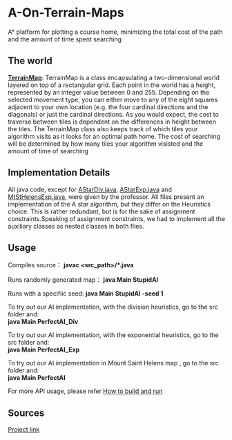# A-On-Terrain-Maps
A* platform for plotting a course home, minimizing the total cost of the path and the amount of time spent searching

## The world 
[**TerrainMap**](https://github.com/waiyulam/A-On-Terrain-Maps/blob/master/TerrainMap.java):
TerrainMap is a class encapsulating a two-dimensional world layered on top of a rectangular grid. Each point in the world has a height, represented by an integer value between 0 and 255. Depending on the selected movement type, you can either move to any of the eight squares adjacent to your own location (e.g. the four cardinal directions and the diagonals) or just the cardinal directions. As you would expect, the cost to traverse between tiles is dependent on the differences in height between the tiles.
The TerrainMap class also keeps track of which tiles your algorithm visits as it looks for an optimal path home. The cost of searching will be determined by how many tiles your algorithm visisted and the amount of time of searching 

## Implementation Details 
All java code, except for [AStarDiv.java](https://github.com/waiyulam/A-On-Terrain-Maps/blob/master/AStarDiv.java), [AStarExp.java](https://github.com/waiyulam/A-On-Terrain-Maps/blob/master/AStarExp.java) and [MtStHelensExp.java](https://github.com/waiyulam/A-On-Terrain-Maps/blob/master/MtStHelensExp.java), were given by the professor. All files present an implementation of the A star algorithm, but they differ on the Heuristics choice. This is rather redundant, but is for the sake of assignment constraints.Speaking of assignment constraints, we had to implement all the auxiliary classes as nested classes in both files.

## Usage 
Compiles source： **javac  <src_path>/*.java**

Runs randomly generated map： **java Main StupidAI**

Runs with a specifiic seed: **java Main StupidAI -seed 1** 

To try out our AI implementation, with the division heuristics, go to the src folder and:  
**java Main PerfectAI_Div**

To try out our AI implementation, with the exponential heuristics, go to the src folder and:  
**java Main PerfectAI_Exp**

To try out our AI implementation in Mount Saint Helens map , go to the src folder and:   
**java Main PerfectAI**

For more API usage, please refer [How to build and run](https://github.com/waiyulam/A-On-Terrain-Maps/blob/master/HowToBuildandRun.txt)

## Sources 
[Project link](https://github.com/waiyulam/A-On-Terrain-Maps/blob/master/html/index.html)
